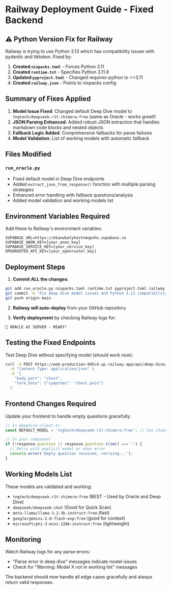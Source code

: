 # Railway Deployment Guide - Fixed Backend

## ⚠️ Python Version Fix for Railway

Railway is trying to use Python 3.13 which has compatibility issues with pydantic and tiktoken. Fixed by:

1. **Created `nixpacks.toml`** - Forces Python 3.11
2. **Created `runtime.txt`** - Specifies Python 3.11.9
3. **Updated `pyproject.toml`** - Changed requires-python to >=3.11
4. **Created `railway.json`** - Points to nixpacks config

## Summary of Fixes Applied

1. **Model Issue Fixed**: Changed default Deep Dive model to `tngtech/deepseek-r1t-chimera:free` (same as Oracle - works great!)
2. **JSON Parsing Enhanced**: Added robust JSON extraction that handles markdown code blocks and nested objects
3. **Fallback Logic Added**: Comprehensive fallbacks for parse failures
4. **Model Validation**: List of working models with automatic fallback

## Files Modified

### `run_oracle.py`
- Fixed default model in Deep Dive endpoints
- Added `extract_json_from_response()` function with multiple parsing strategies
- Enhanced error handling with fallback questions/analysis
- Added model validation and working models list

## Environment Variables Required

Add these to Railway's environment variables:
```
SUPABASE_URL=https://ekaxwbatykostnmopnhn.supabase.co
SUPABASE_ANON_KEY=[your_anon_key]
SUPABASE_SERVICE_KEY=[your_service_key]
OPENROUTER_API_KEY=[your_openrouter_key]
```

## Deployment Steps

1. **Commit ALL the changes**:
```bash
git add run_oracle.py nixpacks.toml runtime.txt pyproject.toml railway.json
git commit -m "Fix deep dive model issues and Python 3.13 compatibility"
git push origin main
```

2. **Railway will auto-deploy** from your GitHub repository

3. **Verify deployment** by checking Railway logs for:
```
🚀 ORACLE AI SERVER - READY!
```

## Testing the Fixed Endpoints

Test Deep Dive without specifying model (should work now):
```bash
curl -X POST https://web-production-945c4.up.railway.app/api/deep-dive/start \
  -H "Content-Type: application/json" \
  -d '{
    "body_part": "chest",
    "form_data": {"symptoms": "chest pain"}
  }'
```

## Frontend Changes Required

Update your frontend to handle empty questions gracefully:

```typescript
// In deepdive-client.ts
const DEFAULT_MODEL = 'tngtech/deepseek-r1t-chimera:free'; // Use chimera like Oracle!

// In your component
if (!response.question || response.question.trim() === '') {
  // Retry with explicit model or show error
  console.error('Empty question received, retrying...');
}
```

## Working Models List

These models are validated and working:
- `tngtech/deepseek-r1t-chimera:free` (BEST - Used by Oracle and Deep Dive)
- `deepseek/deepseek-chat` (Good for Quick Scan)
- `meta-llama/llama-3.2-3b-instruct:free` (fast)
- `google/gemini-2.0-flash-exp:free` (good for context)
- `microsoft/phi-3-mini-128k-instruct:free` (lightweight)

## Monitoring

Watch Railway logs for any parse errors:
- "Parse error in deep dive" messages indicate model issues
- Check for "Warning: Model X not in working list" messages

The backend should now handle all edge cases gracefully and always return valid responses.